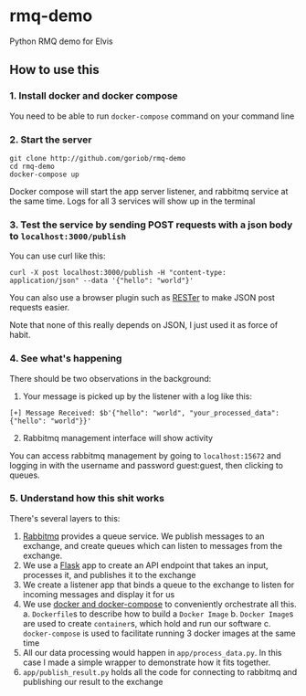 # rmq-demo
Python RMQ demo for Elvis

## How to use this

### 1. Install docker and docker compose

You need to be able to run `docker-compose` command on your command line

### 2. Start the server

```
git clone http://github.com/goriob/rmq-demo
cd rmq-demo
docker-compose up
```

Docker compose will start the app server listener, and rabbitmq service at the same time. Logs for all 3 services will show up in the terminal

### 3. Test the service by sending POST requests with a json body to `localhost:3000/publish`

You can use curl like this:

```curl -X post localhost:3000/publish -H "content-type: application/json" --data '{"hello": "world"}'```

You can also use a browser plugin such as [RESTer](https://addons.mozilla.org/en-US/firefox/addon/rester/) to make JSON post requests easier.

Note that none of this really depends on JSON, I just used it as force of habit.

### 4. See what's happening

There should be two observations in the background:

1. Your message is picked up by the listener with a log like this:

```
[+] Message Received: $b'{"hello": "world", "your_processed_data": {"hello": "world"}}'
```

2. Rabbitmq management interface will show activity

You can access rabbitmq management by going to `localhost:15672` and logging in with the username and password guest:guest, then clicking to queues.

### 5. Understand how this shit works

There's several layers to this:

1. [Rabbitmq](https://www.cloudamqp.com/blog/part1-rabbitmq-for-beginners-what-is-rabbitmq.html) provides a queue service. We publish messages to an exchange, and create queues which can listen to messages from the exchange.
2. We use a [Flask](https://flask.palletsprojects.com/en/2.0.x/) app to create an API endpoint that takes an input, processes it, and publishes it to the exchange
3. We create a listener app that binds a queue to the exchange to listen for incoming messages and display it for us
4. We use [docker and docker-compose](https://docs.docker.com/compose/gettingstarted/) to conveniently orchestrate all this.
  a. `Dockerfile`s to describe how to build a `Docker Image`
  b. `Docker Image`s are used to create `container`s, which hold and run our software
  c. `docker-compose` is used to facilitate running 3 docker images at the same time
5. All our data processing would happen in `app/process_data.py`. In this case I made a simple wrapper to demonstrate how it fits together.
6. `app/publish_result.py` holds all the code for connecting to rabbitmq and publishing our result to the exchange
